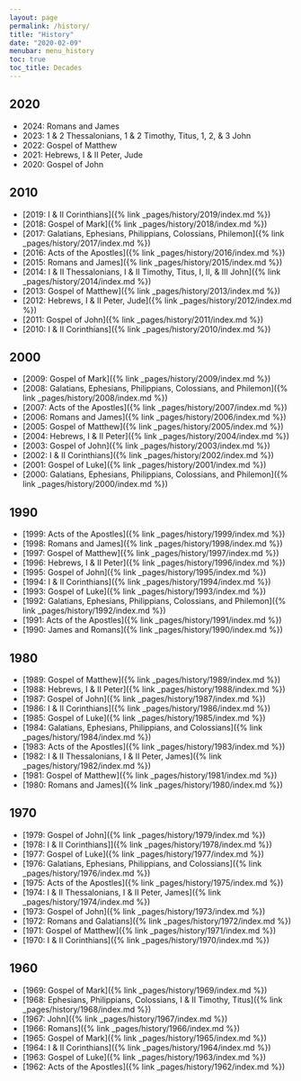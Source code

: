 ```yaml
---
layout: page
permalink: /history/
title: "History"
date: "2020-02-09"
menubar: menu_history
toc: true
toc_title: Decades
---
```


## 2020
* 2024: Romans and James
* 2023: 1 & 2 Thessalonians, 1 & 2 Timothy, Titus, 1, 2, & 3 John
* 2022: Gospel of Matthew
* 2021: Hebrews, I & II Peter, Jude
* 2020: Gospel of John

## 2010
* [2019: I & II Corinthians]({% link _pages/history/2019/index.md %})
* [2018: Gospel of Mark]({% link _pages/history/2018/index.md %})
* [2017: Galatians, Ephesians, Philippians, Colossians, Philemon]({% link _pages/history/2017/index.md %})
* [2016: Acts of the Apostles]({% link _pages/history/2016/index.md %})
* [2015: Romans and James]({% link _pages/history/2015/index.md %})
* [2014: I & II Thessalonians, I & II Timothy, Titus, I, II, & III John]({% link _pages/history/2014/index.md %})
* [2013: Gospel of Matthew]({% link _pages/history/2013/index.md %})
* [2012: Hebrews, I & II Peter, Jude]({% link _pages/history/2012/index.md %})
* [2011: Gospel of John]({% link _pages/history/2011/index.md %})
* [2010: I & II Corinthians]({% link _pages/history/2010/index.md %})

## 2000
* [2009: Gospel of Mark]({% link _pages/history/2009/index.md %})
* [2008: Galatians, Ephesians, Philippians, Colossians, and Philemon]({% link _pages/history/2008/index.md %})
* [2007: Acts of the Apostles]({% link _pages/history/2007/index.md %})
* [2006: Romans and James]({% link _pages/history/2006/index.md %})
* [2005: Gospel of Matthew]({% link _pages/history/2005/index.md %})
* [2004: Hebrews, I & II Peter]({% link _pages/history/2004/index.md %})
* [2003: Gospel of John]({% link _pages/history/2003/index.md %})
* [2002: I & II Corinthians]({% link _pages/history/2002/index.md %})
* [2001: Gospel of Luke]({% link _pages/history/2001/index.md %})
* [2000: Galatians, Ephesians, Philippians, Colossians, and Philemon]({% link _pages/history/2000/index.md %})

## 1990
* [1999: Acts of the Apostles]({% link _pages/history/1999/index.md %})
* [1998: Romans and James]({% link _pages/history/1998/index.md %})
* [1997: Gospel of Matthew]({% link _pages/history/1997/index.md %})
* [1996: Hebrews, I & II Peter]({% link _pages/history/1996/index.md %})
* [1995: Gospel of John]({% link _pages/history/1995/index.md %})
* [1994: I & II Corinthians]({% link _pages/history/1994/index.md %})
* [1993: Gospel of Luke]({% link _pages/history/1993/index.md %})
* [1992: Galatians, Ephesians, Philippians, Colossians, and Philemon]({% link _pages/history/1992/index.md %})
* [1991: Acts of the Apostles]({% link _pages/history/1991/index.md %})
* [1990: James and Romans]({% link _pages/history/1990/index.md %})

## 1980
* [1989: Gospel of Matthew]({% link _pages/history/1989/index.md %})
* [1988: Hebrews, I & II Peter]({% link _pages/history/1988/index.md %})
* [1987: Gospel of John]({% link _pages/history/1987/index.md %})
* [1986: I & II Corinthians]({% link _pages/history/1986/index.md %})
* [1985: Gospel of Luke]({% link _pages/history/1985/index.md %})
* [1984: Galatians, Ephesians, Philippians, and Colossians]({% link _pages/history/1984/index.md %})
* [1983: Acts of the Apostles]({% link _pages/history/1983/index.md %})
* [1982: I & II Thessalonians, I & II Peter, James]({% link _pages/history/1982/index.md %})
* [1981: Gospel of Matthew]({% link _pages/history/1981/index.md %})
* [1980: Romans and James]({% link _pages/history/1980/index.md %})

## 1970
* [1979: Gospel of John]({% link _pages/history/1979/index.md %})
* [1978: I & II Corinthians]]({% link _pages/history/1978/index.md %})
* [1977: Gospel of Luke]({% link _pages/history/1977/index.md %})
* [1976: Galatians, Ephesians, Philippians, and Colossians]({% link _pages/history/1976/index.md %})
* [1975: Acts of the Apostles]({% link _pages/history/1975/index.md %})
* [1974: I & II Thessalonians, I & II Peter, James]({% link _pages/history/1974/index.md %})
* [1973: Gospel of John]({% link _pages/history/1973/index.md %})
* [1972: Romans and Galatians]({% link _pages/history/1972/index.md %})
* [1971: Gospel of Matthew]({% link _pages/history/1971/index.md %})
* [1970: I & II Corinthians]({% link _pages/history/1970/index.md %})

## 1960
* [1969: Gospel of Mark]({% link _pages/history/1969/index.md %})
* [1968: Ephesians, Philippians, Colossians, I & II Timothy, Titus]({% link _pages/history/1968/index.md %})
* [1967: John]({% link _pages/history/1967/index.md %})
* [1966: Romans]({% link _pages/history/1966/index.md %})
* [1965: Gospel of Mark]({% link _pages/history/1965/index.md %})
* [1964: I & II Corinthians]({% link _pages/history/1964/index.md %})
* [1963: Gospel of Luke]({% link _pages/history/1963/index.md %})
* [1962: Acts of the Apostles]({% link _pages/history/1962/index.md %})
